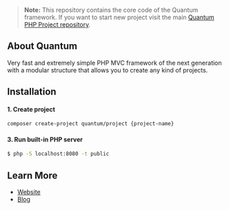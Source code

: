 > **Note:** This repository contains the core code of the Quantum framework. If you want to start new project visit the main [Quantum PHP Project repository](https://github.com/softberg/quantum-framework-php).

## About Quantum

Very fast and extremely simple PHP MVC framework of the next generation with a modular structure that allows you to create any kind of projects.

## Installation

#### 1. Create project
```bash
composer create-project quantum/project {project-name}
```

#### 3. Run built-in PHP server
```bash
$ php -S localhost:8080 -t public
```

## Learn More

- [Website](https://quantum.softberg.org)
- [Blog](http://blog.softberg.org/category/quantum-php-framework/)

